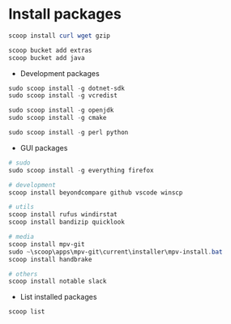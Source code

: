 # Install packages

```ps1
scoop install curl wget gzip

scoop bucket add extras
scoop bucket add java

```

* Development packages

```ps1
sudo scoop install -g dotnet-sdk
sudo scoop install -g vcredist

sudo scoop install -g openjdk
sudo scoop install -g cmake

sudo scoop install -g perl python

```

* GUI packages

```ps1
# sudo
sudo scoop install -g everything firefox

# development
scoop install beyondcompare github vscode winscp

# utils
scoop install rufus windirstat
scoop install bandizip quicklook

# media
scoop install mpv-git
sudo ~\scoop\apps\mpv-git\current\installer\mpv-install.bat
scoop install handbrake

# others
scoop install notable slack

```

* List installed packages

```ps1
scoop list

```
